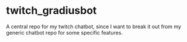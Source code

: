 twitch_gradiusbot
=================

A central repo for my twitch chatbot, since I want to break it out from my generic chatbot repo for some specific features.
